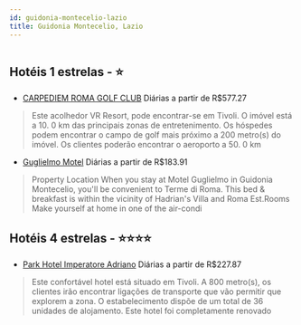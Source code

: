 ```yaml
---
id: guidonia-montecelio-lazio
title: Guidonia Montecelio, Lazio
---
```


<center><img src="https://photos.hotelbeds.com/giata/44/449874/449874a_hb_a_016.jpg" alt="" /></center>


## Hotéis 1 estrelas - ⭐️

-    [CARPEDIEM ROMA GOLF CLUB](https://www.hurb.com/hoteis/guidonia-montecelio/carpediem-roma-golf-club-JNP-JP036560?cmp=18055) Diárias a partir de R$577.27
   > Este acolhedor VR Resort, pode encontrar-se em Tivoli. O imóvel está a 10. 0 km das principais zonas de entretenimento. Os hóspedes podem encontrar o campo de golf mais próximo a 200 metro(s) do imóvel. Os clientes poderão encontrar o aeroporto a 50. 0 km
-    [Guglielmo Motel](https://www.hurb.com/hoteis/guidonia-montecelio/guglielmo-motel-JNP-JP105340?cmp=18055) Diárias a partir de R$183.91
   > Property Location When you stay at Motel Guglielmo in Guidonia Montecelio, you&apos;ll be convenient to Terme di Roma. This bed &amp; breakfast is within the vicinity of Hadrian&apos;s Villa and Roma Est.Rooms Make yourself at home in one of the air-condi

## Hotéis 4 estrelas - ⭐️⭐️⭐️⭐️

-    [Park Hotel Imperatore Adriano](https://www.hurb.com/hoteis/guidonia-montecelio/park-hotel-imperatore-adriano-JNP-JP135437?cmp=18055) Diárias a partir de R$227.87
   > Este confortável hotel está situado em Tivoli. A 800 metro(s), os clientes irão encontrar ligações de transporte que vão permitir que explorem a zona. O estabelecimento dispõe de um total de 36 unidades de alojamento. Este hotel foi completamente renovado
